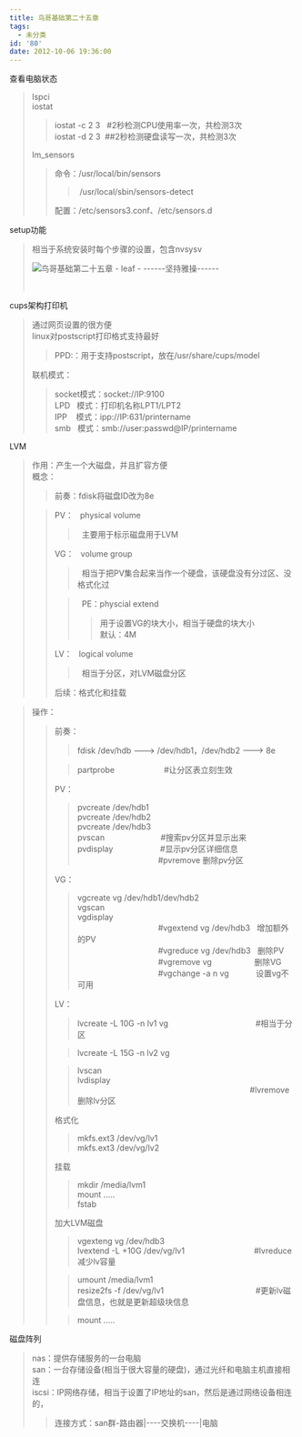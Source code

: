 ```yaml
---
title: 鸟哥基础第二十五章
tags:
  - 未分类
id: '80'
date: 2012-10-06 19:36:00
---
```


查看电脑状态  

> lspci  
> iostat  
> 
> > iostat -c 2 3   #2秒检测CPU使用率一次，共检测3次  
> > iostat -d 2 3  ##2秒检测硬盘读写一次，共检测3次
> 
> lm\_sensors  
> 
> > 命令：/usr/local/bin/sensors  
> > 
> > >  /usr/local/sbin/sensors-detect  
> > 
> > 配置：/etc/sensors3.conf、/etc/sensors.d  
> >   
> >   

setup功能  

> 相当于系统安装时每个步骤的设置，包含nvsysv  
> 
> ![鸟哥基础第二十五章 - leaf - ------坚持雅操------](http://img9.ph.126.net/dk1_2oq3vP4wmw-3zP7Adw==/6598253940679164369.jpg "鸟哥基础第二十五章 - leaf - ------坚持雅操------")
> 
>    
>   

cups架构打印机  

> 通过网页设置的很方便  
> linux对postscript打印格式支持最好  
> 
> > PPD:：用于支持postscript，放在/usr/share/cups/model  
> 
> 联机模式：  
> 
> > socket模式：socket://IP:9100  
> > LPD   模式：打印机名称LPT1/LPT2  
> > IPP    模式：ipp://IP:631/printername  
> > smb   模式：smb://user:passwd@IP/printername  
> >   

LVM  

> 作用：产生一个大磁盘，并且扩容方便  
> 概念：  
> 
> > 前奏：fdisk将磁盘ID改为8e
> 
> > PV：   physical volume  
> > 
> > >   主要用于标示磁盘用于LVM  
> > 
> > VG：   volume group  
> > 
> > >   相当于把PV集合起来当作一个硬盘，该硬盘没有分过区、没格式化过  
> > 
> > >   PE：physcial extend  
> > > 
> > > > 用于设置VG的块大小，相当于硬盘的块大小  
> > > > 默认：4M  
> > 
> > LV：   logical volume  
> > 
> > >   相当于分区，对LVM磁盘分区  
> > 
> > 后续：格式化和挂载  

> 操作：  
> 
> > 前奏：  
> > 
> > > fdisk /dev/hdb ---> /dev/hdb1，/dev/hdb2 ---> 8e  
> > 
> > > partprobe                      #让分区表立刻生效  
> > 
> > PV：  
> > 
> > > pvcreate /dev/hdb1  
> > > pvcreate /dev/hdb2  
> > > pvcreate /dev/hdb3  
> > > pvscan                         #搜索pv分区并显示出来  
> > > pvdisplay                     #显示pv分区详细信息  
> > >                                     #pvremove 删除pv分区  
> > 
> > VG：  
> > 
> > > vgcreate vg /dev/hdb1/dev/hdb2  
> > > vgscan  
> > > vgdisplay  
> > >                                     #vgextend vg /dev/hdb3   增加额外的PV  
> > >                                     #vgreduce vg /dev/hdb3   删除PV  
> > >                                     #vgremove vg                   删除VG  
> > >                                     #vgchange -a n vg            设置vg不可用  
> > 
> > LV：  
> > 
> > > lvcreate -L 10G -n lv1 vg                                       #相当于分区  
> > 
> > > lvcreate -L 15G -n lv2 vg         
> > 
> > > lvscan  
> > > lvdisplay  
> > >                                                                              #lvremove 删除lv分区  
> > 
> > 格式化  
> > 
> > > mkfs.ext3 /dev/vg/lv1  
> > > mkfs.ext3 /dev/vg/lv2  
> > 
> > 挂载  
> > 
> > > mkdir /media/lvm1  
> > > mount .....  
> > > fstab  
> > 
> > 加大LVM磁盘  
> > 
> > > vgexteng vg /dev/hdb3  
> > > lvextend -L +10G /dev/vg/lv1                               #lvreduce 减少lv容量  
> > 
> > > umount /media/lvm1  
> > > resize2fs -f /dev/vg/lv1                                         #更新lv磁盘信息，也就是更新超级块信息  
> > 
> > > mount .....  

  
磁盘阵列  

> nas：提供存储服务的一台电脑  
> san：一台存储设备(相当于很大容量的硬盘)，通过光纤和电脑主机直接相连  
> iscsi：IP网络存储，相当于设置了IP地址的san，然后是通过网络设备相连的，  
> 
> > 连接方式：san群-路由器|----交换机----|电脑